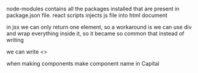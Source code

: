 node-modules contains all the packages installed that are present in package.json file.
react scripts injects js file into html document

in jsx we can only return one element, so a workaround is we can use div and wrap everything inside it, so it became so common that instead of writing <div> we can write <>

when making components make component name in Capital
